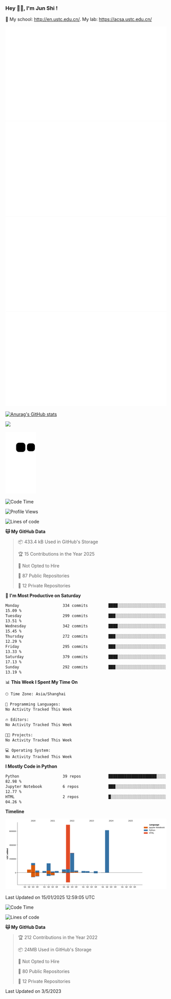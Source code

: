 

<!--
**shijun18/shijun18** is a ✨ _special_ ✨ repository because its `README.md` (this file) appears on your GitHub profile.

Here are some ideas to get you started:

- 🔭 I’m currently working on ...
- 🌱 I’m currently learning ...
- 👯 I’m looking to collaborate on ...
- 🤔 I’m looking for help with ...
- 💬 Ask me about ...
- 📫 How to reach me: ...
- 😄 Pronouns: ...
- ⚡ Fun fact: ...
-->

### Hey 👋🏽, I'm Jun Shi !



👯 My school: http://en.ustc.edu.cn/. My lab: https://acsa.ustc.edu.cn/

<!-- ![](https://github.com/shijun18/github-stats/blob/master/generated/overview.svg) -->
<!-- ![](https://github.com/shijun18/github-stats/blob/master/generated/languages.svg) -->

![](https://raw.githubusercontent.com/shijun18/github-stats/master/generated/overview.svg#gh-dark-mode-only)
![](https://raw.githubusercontent.com/shijun18/github-stats/master/generated/overview.svg#gh-light-mode-only)
![](https://raw.githubusercontent.com/shijun18/github-stats/master/generated/languages.svg#gh-dark-mode-only)
![](https://raw.githubusercontent.com/shijun18/github-stats/master/generated/languages.svg#gh-light-mode-only)


<!-- [![Anurag's GitHub stats](https://github-readme-stats.vercel.app/api?username=shijun18&theme=flag-india&show_icons=true&hide=stars,prs,issues,contribs)](https://github.com/anuraghazra/github-readme-stats) -->

[![Anurag's GitHub stats](https://github-readme-stats.vercel.app/api?username=shijun18&theme=flag-india&show_icons=true)](https://github.com/anuraghazra/github-readme-stats)

![](https://github-profile-summary-cards.vercel.app/api/cards/profile-details?username=shijun18&theme=vue)

![snake gif](https://github.com/shijun18/shijun18/blob/output/github-contribution-grid-snake.svg)

<!--START_SECTION:waka-->
![Code Time](http://img.shields.io/badge/Code%20Time-80%20hrs%208%20mins-blue)

![Profile Views](http://img.shields.io/badge/Profile%20Views-0-blue)

![Lines of code](https://img.shields.io/badge/From%20Hello%20World%20I%27ve%20Written-2.1%20million%20lines%20of%20code-blue)

**🐱 My GitHub Data** 

> 📦 433.4 kB Used in GitHub's Storage 
 > 
> 🏆 15 Contributions in the Year 2025
 > 
> 🚫 Not Opted to Hire
 > 
> 📜 87 Public Repositories 
 > 
> 🔑 12 Private Repositories 
 > 
📅 **I'm Most Productive on Saturday** 

```text
Monday                   334 commits         ████░░░░░░░░░░░░░░░░░░░░░   15.09 % 
Tuesday                  299 commits         ███░░░░░░░░░░░░░░░░░░░░░░   13.51 % 
Wednesday                342 commits         ████░░░░░░░░░░░░░░░░░░░░░   15.45 % 
Thursday                 272 commits         ███░░░░░░░░░░░░░░░░░░░░░░   12.29 % 
Friday                   295 commits         ███░░░░░░░░░░░░░░░░░░░░░░   13.33 % 
Saturday                 379 commits         ████░░░░░░░░░░░░░░░░░░░░░   17.13 % 
Sunday                   292 commits         ███░░░░░░░░░░░░░░░░░░░░░░   13.19 % 
```


📊 **This Week I Spent My Time On** 

```text
🕑︎ Time Zone: Asia/Shanghai

💬 Programming Languages: 
No Activity Tracked This Week

🔥 Editors: 
No Activity Tracked This Week

🐱‍💻 Projects: 
No Activity Tracked This Week

💻 Operating System: 
No Activity Tracked This Week
```

**I Mostly Code in Python** 

```text
Python                   39 repos            █████████████████████░░░░   82.98 % 
Jupyter Notebook         6 repos             ███░░░░░░░░░░░░░░░░░░░░░░   12.77 % 
HTML                     2 repos             █░░░░░░░░░░░░░░░░░░░░░░░░   04.26 % 
```



**Timeline**

![Lines of Code chart](https://raw.githubusercontent.com/shijun18/shijun18/main/assets/bar_graph.png)


 Last Updated on 15/01/2025 12:59:05 UTC
<!--END_SECTION:waka-->

![Code Time](http://img.shields.io/badge/Code%20Time-1024%20hrs%2048%20mins-blue)

<!-- ![](https://visitor-badge.glitch.me/badge?page_id=shijun18.shijun18) -->

![Lines of code](https://img.shields.io/badge/From%20Hello%20World%20I%27ve%20Written-0.1%20Million%20lines%20of%20code-blue)

**🐱 My GitHub Data** 

> 🏆 212 Contributions in the Year 2022
 > 
> 📦 24MB Used in GitHub's Storage 
 > 
> 🚫 Not Opted to Hire
 > 
> 📜 80 Public Repositories 
 > 
> 🔑 12 Private Repositories  
 > 

 Last Updated on 3/5/2023



